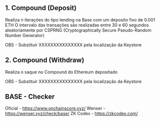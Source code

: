 ## 1. Compound (Deposit)
Realiza n iterações do tipo lending na Base com um deposito fixo de 0.001 ETH
O intervalo das transações são realizadas entre 30 e 60 segundos aleatoriamente por CSPRNG (Cryptographically Secure Pseudo-Random Number Generator)

OBS - Substituir XXXXXXXXXXXXXXX pela localização da Keystore

## 2. Compound (Withdraw)
Realiza o saque no Compound do Ethereum depositado

OBS - Substituir XXXXXXXXXXXXXXX pela localização da Keystore

## BASE - Checker
Oficial - https://www.onchainscore.xyz/
Wenser - https://wenser.xyz/check/base/
ZK Codex - https://zkcodex.com/
